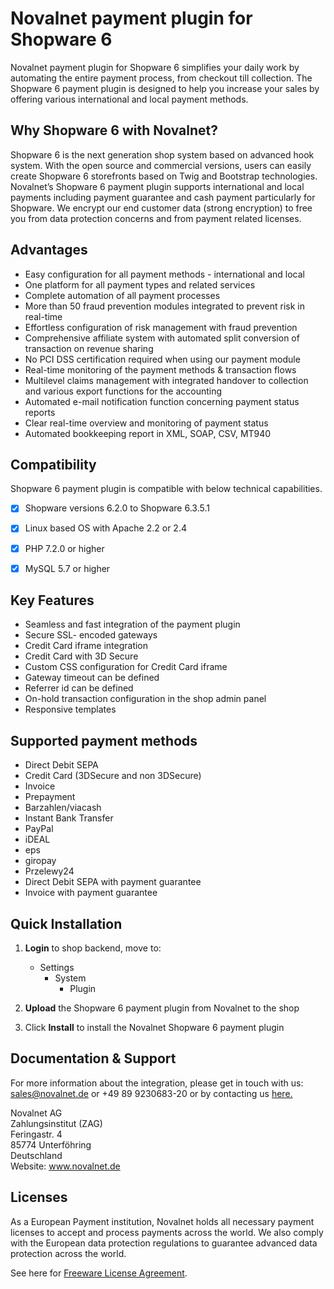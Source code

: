 # Novalnet payment plugin for Shopware 6

Novalnet payment plugin for Shopware 6 simplifies your daily work by automating the entire payment process, from checkout till collection. The Shopware 6 payment plugin is designed to help you increase your sales by offering various international and local payment methods.


## Why Shopware 6 with Novalnet? 

Shopware 6 is the next generation shop system based on advanced hook system. With the open source and commercial versions, users can easily create Shopware 6 storefronts based on Twig and Bootstrap technologies. Novalnet’s Shopware 6 payment plugin supports international and local payments including payment guarantee and cash payment particularly for Shopware. We encrypt our end customer data (strong encryption) to free you from data protection concerns and from payment related licenses.


## Advantages

-	Easy configuration for all payment methods - international and local
-	One platform for all payment types and related services
-	Complete automation of all payment processes
-	More than 50 fraud prevention modules integrated to prevent risk in real-time
-	Effortless configuration of risk management with fraud prevention
-	Comprehensive affiliate system with automated split conversion of transaction on revenue sharing
-	No PCI DSS certification required when using our payment module
-	Real-time monitoring of the payment methods & transaction flows 
-	Multilevel claims management with integrated handover to collection and various export functions for the accounting
-	Automated e-mail notification function concerning payment status reports
-	Clear real-time overview and monitoring of payment status
-	Automated bookkeeping report in XML, SOAP, CSV, MT940


## Compatibility

Shopware 6 payment plugin is compatible with below technical capabilities. 

- [x]	Shopware versions 6.2.0 to Shopware 6.3.5.1
- [x]	Linux based OS with Apache 2.2 or 2.4 
- [x]	PHP 7.2.0 or higher
- [x]	MySQL 5.7 or higher


## Key Features

-	Seamless and fast integration of the payment plugin
-	Secure SSL- encoded gateways
-	Credit Card iframe integration
-	Credit Card with 3D Secure
-	Custom CSS configuration for Credit Card iframe
-	Gateway timeout can be defined
-	Referrer id can be defined
-	On-hold transaction configuration in the shop admin panel
-	Responsive templates


## Supported payment methods

-	Direct Debit SEPA
-	Credit Card (3DSecure and non 3DSecure)
-	Invoice
-	Prepayment
-	Barzahlen/viacash
-	Instant Bank Transfer
-	PayPal
-	iDEAL
-	eps
-	giropay
-	Przelewy24
-	Direct Debit SEPA with payment guarantee
-	Invoice with payment guarantee


## Quick Installation

1. **Login** to shop backend, move to:
   - Settings
     - System
       - Plugin
       
2. **Upload** the Shopware 6 payment plugin from Novalnet to the shop

3. Click **Install** to install the Novalnet Shopware 6 payment plugin


## Documentation & Support
For more information about the integration, please get in touch with us: sales@novalnet.de or +49 89 9230683-20 or by contacting us <a href="https://www.novalnet.de/kontakt/sales"> here.</a>

Novalnet AG<br>
Zahlungsinstitut (ZAG)<br>
Feringastr. 4<br>
85774 Unterföhring<br>
Deutschland<br>
Website: <a href= "https://www.novalnet.de/"> www.novalnet.de </a>


## Licenses

As a European Payment institution, Novalnet holds all necessary payment licenses to accept and process payments across the world. We also comply with the European data protection regulations to guarantee advanced data protection across the world.  

See here for [Freeware License Agreement](https://github.com/Novalnet-AG/Shopware-6-payment-integration/blob/master/LICENSE).
